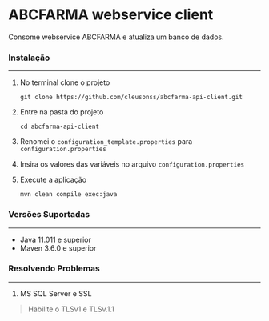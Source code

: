 # ABCFARMA webservice client
Consome webservice ABCFARMA e atualiza um banco de dados.

### Instalação
---

 1. No terminal clone o projeto
	```shell 
	git clone https://github.com/cleusonss/abcfarma-api-client.git 
	```

 2. Entre na pasta do projeto
	```shell
	cd abcfarma-api-client 
	```
 3. Renomei o ```configuration_template.properties``` para ```configuration.properties```


 4. Insira os valores das variáveis no arquivo ```configuration.properties```


 5. Execute a aplicação
	```shell
	mvn clean compile exec:java 
	```


### Versões Suportadas
---
 - Java 11.011 e superior
 - Maven 3.6.0 e superior


### Resolvendo Problemas
---
1. MS SQL Server e SSL
> Habilite o TLSv1 e TLSv.1.1
